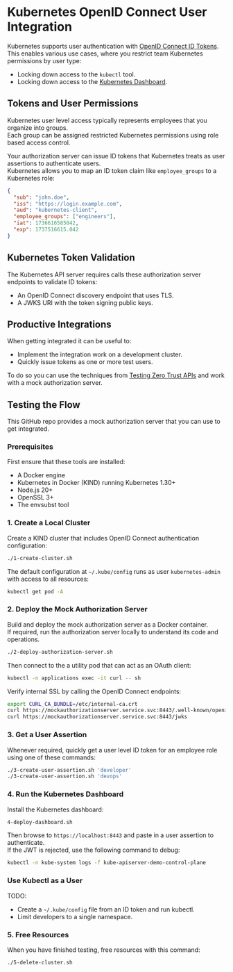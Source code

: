# Kubernetes OpenID Connect User Integration

Kubernetes supports user authentication with [OpenID Connect ID Tokens](https://kubernetes.io/docs/reference/access-authn-authz/authentication/#openid-connect-tokens).\
This enables various use cases, where you restrict team Kubernetes permissions by user type:

- Locking down access to the `kubectl` tool.
- Locking down access to the [Kubernetes Dashboard](https://kubernetes.io/docs/tasks/access-application-cluster/web-ui-dashboard/).

## Tokens and User Permissions

Kubernetes user level access typically represents employees that you organize into groups.\
Each group can be assigned restricted Kubernetes permissions using role based access control.

Your authorization server can issue ID tokens that Kubernetes treats as user assertions to authenticate users.\
Kubernetes allows you to map an ID token claim like `employee_groups` to a Kubernetes role:

```json
{
  "sub": "john.doe",
  "iss": "https://login.example.com",
  "aud": "kubernetes-client",
  "employee_groups": ["engineers"],
  "iat": 1736616585042,
  "exp": 1737516615.042
}
```

## Kubernetes Token Validation

The Kubernetes API server requires calls these authorization server endpoints to validate ID tokens:

- An OpenID Connect discovery endpoint that uses TLS.
- A JWKS URI with the token signing public keys.

## Productive Integrations

When getting integrated it can be useful to:

- Implement the integration work on a development cluster.
- Quickly issue tokens as one or more test users.

To do so you can use the techniques from [Testing Zero Trust APIs](https://curity.io/resources/learn/testing-zero-trust-apis/) and work with a mock authorization server.

## Testing the Flow

This GitHub repo provides a mock authorization server that you can use to get integrated.

### Prerequisites

First ensure that these tools are installed:

- A Docker engine
- Kubernetes in Docker (KIND) running Kubernetes 1.30+
- Node.js 20+
- OpenSSL 3+
- The envsubst tool

### 1. Create a Local Cluster

Create a KIND cluster that includes OpenID Connect authentication configuration:

```bash
./1-create-cluster.sh
```

The default configuration at `~/.kube/config` runs as user `kubernetes-admin` with access to all resources:

```bash
kubectl get pod -A
```

### 2. Deploy the Mock Authorization Server

Build and deploy the mock authorization server as a Docker container.\
If required, run the authorization server locally to understand its code and operations.

```bash
./2-deploy-authorization-server.sh
```

Then connect to the a utility pod that can act as an OAuth client:

```bash
kubectl -n applications exec -it curl -- sh
```

Verify internal SSL by calling the OpenID Connect endpoints:

```bash
export CURL_CA_BUNDLE=/etc/internal-ca.crt
curl https://mockauthorizationserver.service.svc:8443/.well-known/openid-configuration
curl https://mockauthorizationserver.service.svc:8443/jwks
```

### 3. Get a User Assertion

Whenever required, quickly get a user level ID token for an employee role using one of these commands:

```bash
./3-create-user-assertion.sh 'developer'
./3-create-user-assertion.sh 'devops'
```

### 4. Run the Kubernetes Dashboard

Install the Kubernetes dashboard:

```bash
4-deploy-dashboard.sh
```

Then browse to `https://localhost:8443` and paste in a user assertion to authenticate.\
If the JWT is rejected, use the following command to debug:

```bash
kubectl -n kube-system logs -f kube-apiserver-demo-control-plane
```

### Use Kubectl as a User

TODO: 

- Create a `~/.kube/config` file from an ID token and run kubectl.
- Limit developers to a single namespace.

### 5. Free Resources

When you have finished testing, free resources with this command:

```bash
./5-delete-cluster.sh
```
